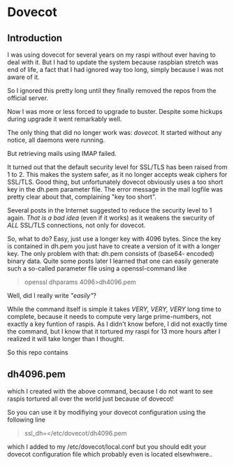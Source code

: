 # Dovecot

## Introduction
I was using dovecot for
several years on my raspi
without ever having to deal
with it. But I had to update
the system because raspbian
stretch was end of life, a fact that I had ignored way
too long, simply because I 
was not aware of it.

So I ignored this pretty long
until they finally removed
the repos from the official
server.

Now I was more or less
forced to upgrade to buster.
Despite some hickups during
upgrade it went remarkably
well.

The only thing that did
no longer work was: *dovecot.*
 It started without any 
 notice, all daemons were
 running.

 But retrieving mails using
 IMAP failed. 

 It turned out that the 
 default security level
 for SSL/TLS has been raised
 from 1 to 2. This makes
 the system safer, as it
 no longer accepts weak
 ciphers for SSL/TLS.
 Good thing, but unfortunately
 dovecot obviously uses a
 too short key in the dh.pem
 parameter file. The error
 message in the mail 
 logfile was pretty clear
 about that, complaining
 "key too short".

 Several posts in the
 Internet suggested to
 reduce the security level
 to 1 again. *That is a
 bad idea* 
 (even if it works) 
 as it weakens
 the swcurity of *ALL* 
 SSL/TLS connections, not
 only for dovecot.

 So, what to do? Easy, just
 use a longer key with 4096
 bytes. Since the key is 
 contained in dh.pem you
 just have to create a 
 version of it with a
 longer key. The only 
 problem with that:
 dh.pem consists of (base64-
 encoded) binary data.
 Quite some posts later I
 learned that one can
 easily generate such a
 so-called parameter file
 using a openssl-command like
> openssl dhparams 4096\>dh4096.pem

 Well, did I really write *"easily"*?

 While the command itself is simple
 it takes *VERY, VERY, VERY*
 long time to complete,
 because it needs to
 compute very large prime-numbers, not exactly a key 
 funtion of raspis.
 As I didn't know before, I
 did not exactly time the
 command, but I know that it
 tortured my raspi for 13
 more hours after I realized it will take longer than
 I thought.

 So this repo contains
## dh4096.pem
 which I created with the
 above command, because I
 do not want to see raspis
 tortured all over the world
 just because of dovecot!

 So you can use it by
 modifiying your dovecot
 configuration using
 the following line
> ssl_dh=</etc/dovecot/dh4096.pem

which I added to my
/etc/dovecot/local.conf but
you should edit your dovecot
configuration file which 
probably even is located
elsewhwere..
